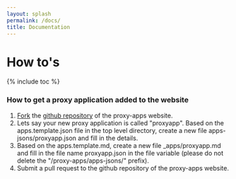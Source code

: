 ```yaml
---
layout: splash
permalink: /docs/
title: Documentation
---
```



# How to's

{% include toc %}

### How to get a proxy application added to the website

1. [Fork](https://help.github.com/articles/fork-a-repo/) the [github repository](http://github.com/exascaleproject/proxy-apps)
of the proxy-apps website.
2. Lets say your new proxy application is called "proxyapp". Based on the
apps.template.json file in the top level directory, create a new file
apps-jsons/proxyapp.json and fill in the details.
3. Based on the apps.template.md, create a new file _apps/proxyapp.md and fill
in the file name proxyapp.json in the file variable (please do not delete the
"/proxy-apps/apps-jsons/" prefix).
4. Submit a pull request to the github repository of the proxy-apps website.

